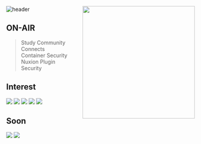 ![header](https://capsule-render.vercel.app/api?type=waving&color=gradient&height=300&section=header&text=Floodnut&fontAlign=75&fontSize=70&desc=Welcome%20to%20My%20Github!&descAlign=75)
<img align='right' src="https://github-readme-stats.vercel.app/api/top-langs/?username=gsniper777&langs_count=8" width="300">

## ON-AIR 
> Study Community Connects  
> Container Security  
> Nuxion Plugin  
> Security  

## Interest  
<p align="left">
<img src="https://img.shields.io/badge/Javascript-e6d419?style=flat-square&logo=javascript&logoColor=white"/>  
<img src="https://img.shields.io/badge/Nodejs-18ba1e?style=flat-square&logo=node.js&logoColor=white"/>
<img src="https://img.shields.io/badge/C-a3a3a3?style=flat-square&logo=c&logoColor=white"/>
<img src="https://img.shields.io/badge/python-054480?style=flat-square&logo=python&logoColor=white"/>
<img src="https://img.shields.io/badge/security-0f0f0f?style=flat-square&logo=security&logoColor=white"/>
</p>

## Soon   
<p align="left">
<img src="https://img.shields.io/badge/kubernetes-4859f0?style=flat-square&logo=kubernetes&logoColor=white"/>
<img src="https://img.shields.io/badge/Go-23c3db?style=flat-square&logo=go&logoColor=white"/>
</p>
